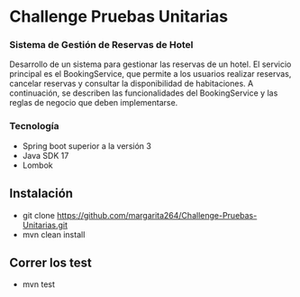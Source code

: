 # Challenge Pruebas Unitarias


### Sistema de Gestión de Reservas de Hotel
Desarrollo de un sistema para gestionar las reservas de un hotel. El servicio principal es el
BookingService, que permite a los usuarios realizar reservas, cancelar reservas y consultar la
disponibilidad de habitaciones. A continuación, se describen las funcionalidades del BookingService
y las reglas de negocio que deben implementarse.


### Tecnología
- Spring boot superior a la versión 3
- Java SDK 17
- Lombok

## Instalación
- git clone https://github.com/margarita264/Challenge-Pruebas-Unitarias.git
- mvn clean install

## Correr los test
- mvn test